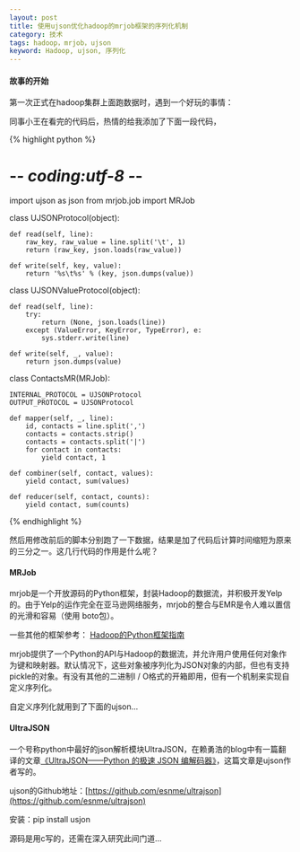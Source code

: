 ```yaml
---
layout: post
title: 使用ujson优化hadoop的mrjob框架的序列化机制
category: 技术
tags: hadoop，mrjob，ujson
keyword: Hadoop, ujson, 序列化
---
```


#### 故事的开始

第一次正式在hadoop集群上面跑数据时，遇到一个好玩的事情：

同事小王在看完的代码后，热情的给我添加了下面一段代码，

{% highlight python %}
# -*- coding:utf-8 -*-
import ujson as json
from mrjob.job import MRJob


class UJSONProtocol(object):
    
    def read(self, line):
        raw_key, raw_value = line.split('\t', 1)
        return (raw_key, json.loads(raw_value))
        
    def write(self, key, value):
        return '%s\t%s' % (key, json.dumps(value))
        
        
class UJSONValueProtocol(object):
    
    def read(self, line):
        try:
            return (None, json.loads(line))
        except (ValueError, KeyError, TypeError), e:
            sys.stderr.write(line)
    
    def write(self, _, value):
        return json.dumps(value)
        
        
class ContactsMR(MRJob):

    INTERNAL_PROTOCOL = UJSONProtocol
    OUTPUT_PROTOCOL = UJSONProtocol
    
    def mapper(self, _, line):
        id, contacts = line.split(',')
        contacts = contacts.strip()
        contacts = contacts.split('|')
        for contact in contacts:
            yield contact, 1
            
    def combiner(self, contact, values):
        yield contact, sum(values)

    def reducer(self, contact, counts):
        yield contact, sum(counts)
        
{% endhighlight %}

然后用修改前后的脚本分别跑了一下数据，结果是加了代码后计算时间缩短为原来的三分之一。这几行代码的作用是什么呢？


#### MRJob
mrjob是一个开放源码的Python框架，封装Hadoop的数据流，并积极开发Yelp的。由于Yelp的运作完全在亚马逊网络服务，mrjob的整合与EMR是令人难以置信的光滑和容易（使用 boto包）。

一些其他的框架参考： [Hadoop的Python框架指南](http://www.oschina.net/translate/a-guide-to-python-frameworks-for-hadoop)

mrjob提供了一个Python的API与Hadoop的数据流，并允许用户使用任何对象作为键和映射器。默认情况下，这些对象被序列化为JSON对象的内部，但也有支持pickle的对象。有没有其他的二进制I / O格式的开箱即用，但有一个机制来实现自定义序列化。

自定义序列化就用到了下面的ujson...

#### UltraJSON

一个号称python中最好的json解析模块UltraJSON，在赖勇浩的blog中有一篇翻译的文章[《UltraJSON——Python 的极速 JSON 编解码器》](http://blog.csdn.net/gzlaiyonghao/article/details/6567408)，这篇文章是ujson作者写的。

ujson的Github地址：[https://github.com/esnme/ultrajson](https://github.com/esnme/ultrajson)

安装：pip install usjon

源码是用c写的，还需在深入研究此间门道...